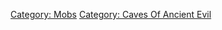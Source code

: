 [Category: Mobs](Category:_Mobs "wikilink") [Category: Caves Of Ancient
Evil](Category:_Caves_Of_Ancient_Evil "wikilink")
